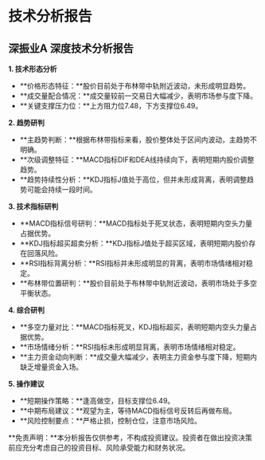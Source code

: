 # 技术分析报告

## 深振业A 深度技术分析报告

**1. 技术形态分析**

* **价格形态特征：**股价目前处于布林带中轨附近波动，未形成明显趋势。
* **成交量配合情况：**成交量较前一交易日大幅减少，表明市场参与度下降。
* **关键支撑压力位：**上方阻力位7.48，下方支撑位6.49。

**2. 趋势研判**

* **主趋势判断：**根据布林带指标来看，股价整体处于区间内波动，主趋势不明确。
* **次级调整特征：**MACD指标DIF和DEA线持续向下，表明短期内股价调整趋势。
* **趋势持续性分析：**KDJ指标J值处于高位，但并未形成背离，表明调整趋势可能会持续一段时间。

**3. 技术指标研判**

* **MACD指标信号研判：**MACD指标处于死叉状态，表明短期内空头力量占据优势。
* **KDJ指标超买超卖分析：**KDJ指标J值处于超买区域，表明短期内股价存在回落风险。
* **RSI指标背离分析：**RSI指标并未形成明显的背离，表明市场情绪相对稳定。
* **布林带位置研判：**股价目前处于布林带中轨附近波动，表明市场处于多空平衡状态。

**4. 综合研判**

* **多空力量对比：**MACD指标死叉，KDJ指标超买，表明短期内空头力量占据优势。
* **市场情绪分析：**RSI指标未形成明显背离，表明市场情绪相对稳定。
* **主力资金动向判断：**成交量大幅减少，表明主力资金参与度下降，短期内缺乏增量资金入场。

**5. 操作建议**

* **短期操作策略：**逢高做空，目标支撑位6.49。
* **中期布局建议：**观望为主，等待MACD指标信号反转后再做布局。
* **风险控制要点：**严格止损，控制仓位，注意市场风险。

**免责声明：**本分析报告仅供参考，不构成投资建议。投资者在做出投资决策前应充分考虑自己的投资目标、风险承受能力和财务状况。